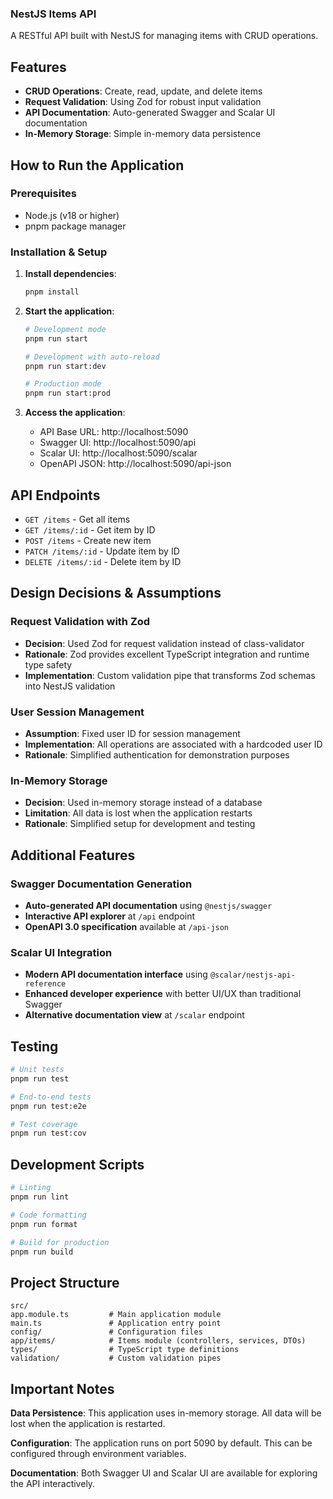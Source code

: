 ### NestJS Items API

A RESTful API built with NestJS for managing items with CRUD operations.

## Features

- **CRUD Operations**: Create, read, update, and delete items
- **Request Validation**: Using Zod for robust input validation
- **API Documentation**: Auto-generated Swagger and Scalar UI documentation
- **In-Memory Storage**: Simple in-memory data persistence

## How to Run the Application

### Prerequisites
- Node.js (v18 or higher)
- pnpm package manager

### Installation & Setup

1. **Install dependencies**:
   ```bash
   pnpm install
   ```

2. **Start the application**:
   ```bash
   # Development mode
   pnpm run start

   # Development with auto-reload
   pnpm run start:dev

   # Production mode
   pnpm run start:prod
   ```

3. **Access the application**:
   - API Base URL: http://localhost:5090
   - Swagger UI: http://localhost:5090/api
   - Scalar UI: http://localhost:5090/scalar
   - OpenAPI JSON: http://localhost:5090/api-json

## API Endpoints

- `GET /items` - Get all items
- `GET /items/:id` - Get item by ID
- `POST /items` - Create new item
- `PATCH /items/:id` - Update item by ID
- `DELETE /items/:id` - Delete item by ID

## Design Decisions & Assumptions

### Request Validation with Zod
- **Decision**: Used Zod for request validation instead of class-validator
- **Rationale**: Zod provides excellent TypeScript integration and runtime type safety
- **Implementation**: Custom validation pipe that transforms Zod schemas into NestJS validation

### User Session Management
- **Assumption**: Fixed user ID for session management
- **Implementation**: All operations are associated with a hardcoded user ID
- **Rationale**: Simplified authentication for demonstration purposes

### In-Memory Storage
- **Decision**: Used in-memory storage instead of a database
- **Limitation**: All data is lost when the application restarts
- **Rationale**: Simplified setup for development and testing

## Additional Features

### Swagger Documentation Generation
- **Auto-generated API documentation** using `@nestjs/swagger`
- **Interactive API explorer** at `/api` endpoint
- **OpenAPI 3.0 specification** available at `/api-json`

### Scalar UI Integration
- **Modern API documentation interface** using `@scalar/nestjs-api-reference`
- **Enhanced developer experience** with better UI/UX than traditional Swagger
- **Alternative documentation view** at `/scalar` endpoint

## Testing

```bash
# Unit tests
pnpm run test

# End-to-end tests
pnpm run test:e2e

# Test coverage
pnpm run test:cov
```

## Development Scripts

```bash
# Linting
pnpm run lint

# Code formatting
pnpm run format

# Build for production
pnpm run build
```

## Project Structure

```
src/
app.module.ts         # Main application module
main.ts               # Application entry point
config/               # Configuration files
app/items/            # Items module (controllers, services, DTOs)
types/                # TypeScript type definitions
validation/           # Custom validation pipes
```

## Important Notes

**Data Persistence**: This application uses in-memory storage. All data will be lost when the application is restarted.

**Configuration**: The application runs on port 5090 by default. This can be configured through environment variables.

**Documentation**: Both Swagger UI and Scalar UI are available for exploring the API interactively.
